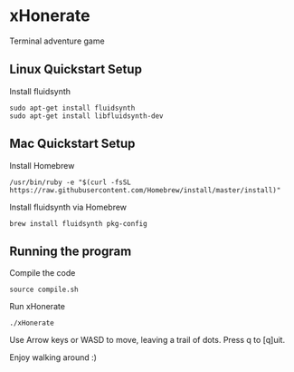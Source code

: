 # xHonerate
Terminal adventure game

## Linux Quickstart Setup
Install fluidsynth
```
sudo apt-get install fluidsynth
sudo apt-get install libfluidsynth-dev
```

## Mac Quickstart Setup
Install Homebrew 
```
/usr/bin/ruby -e "$(curl -fsSL https://raw.githubusercontent.com/Homebrew/install/master/install)"
```
Install fluidsynth via Homebrew
```
brew install fluidsynth pkg-config
```

## Running the program
Compile the code
```
source compile.sh
```

Run xHonerate
```
./xHonerate
```

Use Arrow keys or WASD to move, leaving a trail of dots.
Press q to [q]uit.

Enjoy walking around :)
